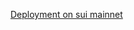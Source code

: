 
[Deployment on sui mainnet](https://suiscan.xyz/mainnet/object/0xcf9950d38999f7c1888a91e8e1df63bf94edfe15c291f564e792d55181611d16/contracts)
